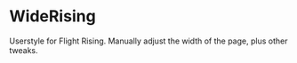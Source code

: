 # WideRising
Userstyle for Flight Rising. Manually adjust the width of the page, plus other tweaks.
